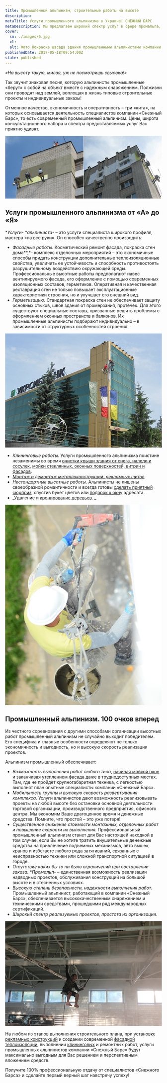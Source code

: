 ```yaml
---
title: Промышленный альпинизм, строительные работы на высоте
description: 
metaTitle: Услуги промышленного альпинизма в Украине| СНЕЖНЫЙ БАРС
metaDescription: Мы предлагаем широкий спектр услуг в сфере промальпа, заказывайте строительные работы на высоте ☎+38 (097) 970-53-76 от компании Снежный Барс
cover:
  sm: ./images/6.jpg
  xl: 
  alt: Фото Покраска фасада здания промышленными альпинистами компании "Снежный Барс"
publishedDate: 2017-05-18T09:54:00Z
state: published    
---
```

_«На высоту такую, милая, уж не посмотришь свысока!»_

Так звучит знаковая песня, которую альпинисты промышленные «берут» с собой на объект вместе с надежным снаряжением. Полжизни они проводят над землей, воплощая в жизнь типовые строительные проекты и индивидуальные заказы!

Отменное качество, экономичность и оперативность – три «кита», на которых основывается деятельность специалистов компании «Снежный Барс», то есть современный промышленный альпинизм. Цены, широта консультационного набора и спектра предоставляемых услуг Вас приятно удивят.

![](./images//4.jpg)

## Услуги промышленного альпинизма от «А» до «Я»

**Услуги*- **альпиниста*- – это услуги специалиста широкого профиля, мастера «на все руки». Он способен качественно производить:

- _Фасадные_ _работы_. Косметический ремонт фасада, покраска стен дома**,*- комплекс отделочных мероприятий – это экономичные способы придать конструкции дополнительные теплоизоляционные свойства, увеличить ее устойчивость и способность противостоять разрушительному воздействию окружающей среды. Профессиональные высотные работы предполагают навес вентилируемого фасада, его оформление с помощью современных изоляционных составов, герметиков. Оперативная и качественная реставрация стен не только повышает эксплуатационные характеристики строения, но и улучшает его внешний вид.
- _Герметизацию._ Стандартная покраска стен не обеспечивает защиту основных стыков, швов здания от промерзания, протечек. Для этого существуют специальные составы, призванные решить проблемы с оформлением оконных пространств и балконов. Их промышленные альпинисты подбирают индивидуально – в зависимости от структурных особенностей строения.

![](./images//ukrsibbank.jpg)

- _Клининговые работы._ Услуги промышленного альпинизма поистине незаменимы во время [очистки крыши здания от снега, наледи и сосулек](/ru/uborka-snega-s-krysh/ru/ "Очистка крыш домов от снега и сосулек"), [мойки стеклянных, оконных поверхностей, витрин и фасадов](/ru/moika-okon/ru/ "Мойка окон и витрин").
- _[Монтаж и демонтаж металлоконструкций, рекламных щитов](/ru/razmeschenie-narujnoi-reklamy/ru/ "Размещение наружной рекламы, установка, монтаж и демонтаж баннеров")._ 
- _Нестандартные высотные работы._ Альпинисты не лишены своеобразной романтичности и всегда готовы [сделать приятный сюрприз](/ru/podarok-v-okno/ru/ "Оригинальный способ поздравить и удивить того, кто Вам дорог"), спустив букет цветов или [подарок к окну](/ru/podarok-v-okno/ru/ "Удивите своих близких оригинальным поздравлением") адресата.  
- _Удаление и [кронирование деревьев](/ru/obrezka-derevev/). _

![](./images//8.jpg)

## Промышленный альпинизм. 100 очков вперед

Из честного соревнования с другими способами организации высотных работ промышленный альпинизм не случайно выходит победителем. Его специфика и главные особенности определяют не только экономичность и выгодность, но и высокую скорость реализации проектов.

Альпинизм промышленный обеспечивает:

- _Возможность выполнения работ любого типа_, [начиная мойкой окон](/ru/moika-okon/ru/ "Мытье окон и фасадов зданий по доступным ценам и в кратчайшие сроки") и заканчивая [утеплением фасада](/ru/naruzhnoe-uteplenie-sten-kvartir-domov/ru/ "Внешнее утепление фасадов квартир") даже в труднодоступных местах. Там, где не пройдет крупногабаритная техника, с легкостью выполнят план опытные специалисты компании «Снежный Барс».
- _Мобильность группы и высокую скорость развертывания комплекса._ Услуги альпинистов дают возможность реализовывать проекты на любой высоте без остановки основной деятельности торговой организации, производственного предприятия, офисного центра. Мы экономим Ваше драгоценное время и денежные средства. Помните, что простой – это уже потеря!
- _Существенное снижение стоимости монтажных, отделочных работ и повышение скорости их выполнения._ Профессиональный промышленный альпинизм станет для Вас настоящей находкой в том случае, если Вы не хотите тратить внушительные денежные средства на привлечение подъемных механизмов, авто вышек, кранов и избегаете любого рода затягиваний, связанных с неисправностью техники или сложной транспортной ситуацией в городе.
- _Отсутствие каких бы то ни было ограничений при составлении заказа._ **Промальп*- – единственная возможность реализации надводных проектов, обслуживания конструкций на большой высоте и в стесненных условиях.
- _Высокую степень безопасности, надежности выполнения работ._ Промышленный альпинист, работающий в компании «Снежный Барс», обеспечивается высококачественным снаряжением и техническими средствами, прошедшими ряд международных сертификаций.
- _Широкий спектр реализуемых проектов, простота их организации_.


![](./images//20130712_201338.jpg)

На любом из этапов выполнения строительного плана, при [установке рекламных конструкций](/ru/razmeschenie-narujnoi-reklamy/ru/ "Размещение наружной рекламы") и создании современной [фасадной теплоизоляции](/ru/naruzhnoe-uteplenie-sten-kvartir-domov/ru/ "Наружное утепление стен"), выполнении [клининговых](/ru/moika-okon/ru/ "Мытье окон и витрин, фасадов высотных зданий, и фасадов домов опытными альпинистами") и ремонтных работ, услуги промышленных альпинистов компании «Снежный Барс» будут максимально выгодным для Вас решением и перспективным вложением средств.

Получите 100% профессиональную отдачу от специалистов «Снежного Барса» и сделайте первый верный шаг навстречу успеху!
